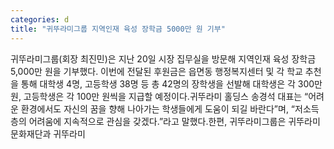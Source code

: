 ```yaml
---
categories: d
title: "귀뚜라미그룹 지역인재 육성 장학금 5000만 원 기부"
---
```

귀뚜라미그룹(회장 최진민)은 지난 20일 시장 집무실을 방문해 지역인재 육성 장학금 5,000만 원을 기부했다. 이번에 전달된 후원금은 읍면동 행정복지센터 및 각 학교 추천을 통해 대학생 4명, 고등학생 38명 등 총 42명의 장학생을 선발해 대학생은 각 300만 원, 고등학생은 각 100만 원씩을 지급할 예정이다.귀뚜라미 홀딩스 송경석 대표는 “어려운 환경에서도 자신의 꿈을 향해 나아가는 학생들에게 도움이 되길 바란다”며, “저소득층의 어려움에 지속적으로 관심을 갖겠다.”라고 말했다.한편, 귀뚜라미그룹은 귀뚜라미문화재단과 귀뚜라미